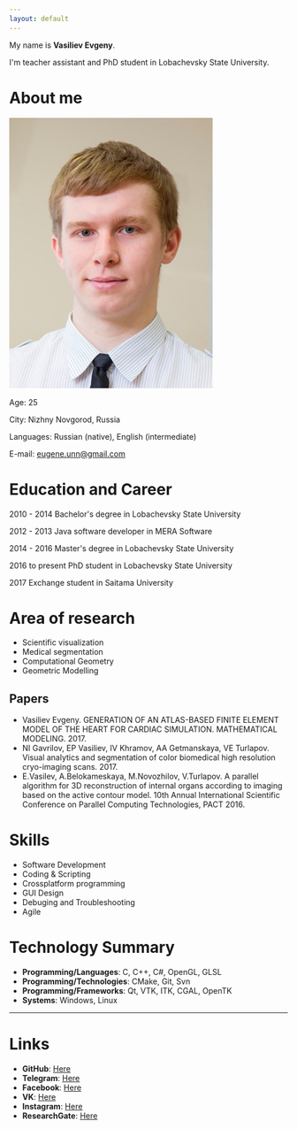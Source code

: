 ```yaml
---
layout: default
---
```


My name is **Vasiliev Evgeny**.

I'm teacher assistant and PhD student in Lobachevsky State University.

# [](#header-1)About me

![](images/cutted.jpg)

Age: 25

City: Nizhny Novgorod, Russia

Languages: Russian (native), English (intermediate)

E-mail: eugene.unn@gmail.com

# [](#header-2)Education and Career

2010 - 2014
Bachelor's degree in Lobachevsky State University

2012 - 2013
Java software developer in MERA Software

2014 - 2016
Master's degree in Lobachevsky State University 

2016 to present
PhD student in Lobachevsky State University

2017
Exchange student in Saitama University

# [](#header-2)Area of research

* Scientific visualization
* Medical segmentation
* Computational Geometry
* Geometric Modelling

## [](#header-3)Papers

* Vasiliev Evgeny. GENERATION OF AN ATLAS-BASED FINITE ELEMENT MODEL OF THE HEART FOR CARDIAC SIMULATION. MATHEMATICAL MODELING. 2017.
* NI Gavrilov, EP Vasiliev, IV Khramov, AA Getmanskaya, VE Turlapov. Visual analytics and segmentation of color biomedical high resolution cryo-imaging scans. 2017.  
* E.Vasilev, A.Belokameskaya, M.Novozhilov, V.Turlapov. A parallel algorithm for 3D reconstruction of internal organs according to imaging based on the active contour model. 10th Annual International Scientific Conference on Parallel Computing Technologies, PACT 2016. 

# [](#header-2)Skills

* Software Development
* Coding & Scripting
* Crossplatform programming
* GUI Design
* Debuging and Troubleshooting
* Agile

# [](#header-2)Technology Summary

*   **Programming/Languages**: С, C++, C#, OpenGL, GLSL
*   **Programming/Technologies**: CMake, Git, Svn 
*   **Programming/Frameworks**: Qt, VTK, ITK, CGAL, OpenTK
*   **Systems**: Windows, Linux

* * *

# [](#header-2)Links
* **GitHub**: [Here](https://github.com/FenixFly/)
* **Telegram**: [Here](https://t.me/vasiliev_e)
* **Facebook**: [Here](https://www.facebook.com/vasilev.e.russia)
* **VK**: [Here](https://vk.com/eugene_v)
* **Instagram**: [Here](https://www.instagram.com/eugene.unn)
* **ResearchGate**: [Here](https://www.researchgate.net/profile/Evgeniy_Vasilyev)